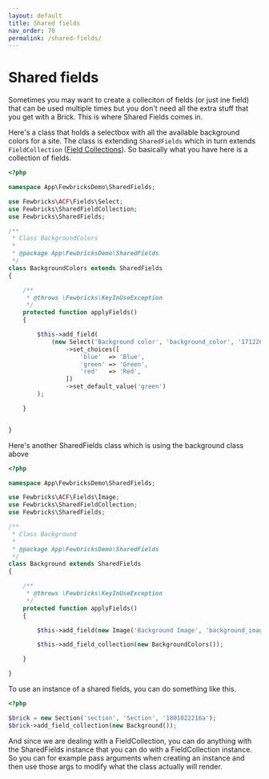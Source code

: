 ```yaml
---
layout: default
title: Shared fields
nav_order: 70
permalink: /shared-fields/
---
```


# Shared fields

Sometimes you may want to create a colleciton of fields (or just ine field) that can be used multiple times but you don't need all the extra stuff that you get with a Brick. This is where Shared Fields comes in.

Here's a class that holds a selectbox with all the available background colors for a site. The class is extending `SharedFields` which in turn extends `FieldCollection` ([Field Collections](doc:field-collections)). So basically what you have here is a collection of fields.

```php
<?php

namespace App\FewbricksDemo\SharedFields;

use Fewbricks\ACF\Fields\Select;
use Fewbricks\SharedFieldCollection;
use Fewbricks\SharedFields;

/**
 * Class BackgroundColors
 *
 * @package App\FewbricksDemo\SharedFields
 */
class BackgroundColors extends SharedFields
{

    /**
     * @throws \Fewbricks\KeyInUseException
     */
    protected function applyFields()
    {

        $this->add_field(
            (new Select('Background color', 'background_color', '1712262153a'))
                ->set_choices([
                    'blue'  => 'Blue',
                    'green' => 'Green',
                    'red'   => 'Red',
                ])
                ->set_default_value('green')
        );

    }


}
```

Here's another SharedFields class which is using the background class above

```php
<?php

namespace App\FewbricksDemo\SharedFields;

use Fewbricks\ACF\Fields\Image;
use Fewbricks\SharedFieldCollection;
use Fewbricks\SharedFields;

/**
 * Class Background
 *
 * @package App\FewbricksDemo\SharedFields
 */
class Background extends SharedFields
{

    /**
     * @throws \Fewbricks\KeyInUseException
     */
    protected function applyFields()
    {

        $this->add_field(new Image('Background Image', 'background_image', '1712262215a'));

        $this->add_field_collection(new BackgroundColors());

    }

}
```

To use an instance of a shared fields, you can do something like this.

```php
<?php

$brick = new Section('section', 'Section', '1801022216a');
$brick->add_field_collection(new Background());
```

And since we are dealing with a FieldCollection, you can do anything with the SharedFields instance that you can do
with a FieldCollection instance. So you can for example pass arguments when creating an instance and then use those
args to modify what the class actually will render.
